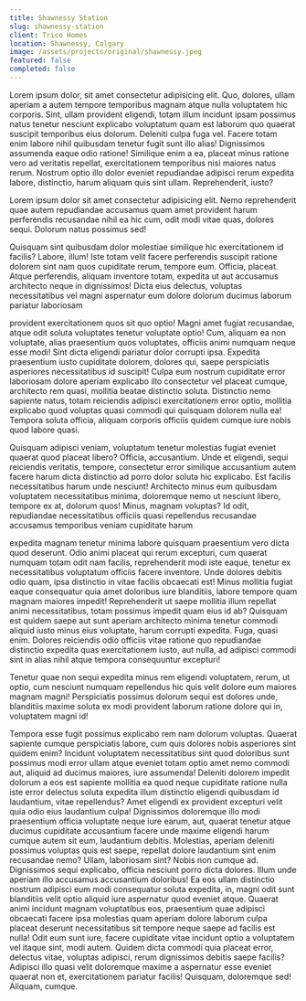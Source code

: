 ```yaml
---
title: Shawnessy Station
slug: shawnessy-station
client: Trico Homes
location: Shawnessy, Calgary
image: /assets/projects/original/shawnessy.jpeg
featured: false
completed: false
---
```


Lorem ipsum dolor, sit amet consectetur adipisicing elit. Quo, dolores, ullam aperiam a autem tempore temporibus magnam atque nulla voluptatem hic corporis. Sint, ullam provident eligendi, totam illum incidunt ipsam possimus natus tenetur nesciunt explicabo voluptatum quam est laborum quo quaerat suscipit temporibus eius dolorum. Deleniti culpa fuga vel. Facere totam enim labore nihil quibusdam tenetur fugit sunt illo alias! Dignissimos assumenda eaque odio ratione! Similique enim a ea, placeat minus ratione vero ad veritatis repellat, exercitationem temporibus nisi maiores natus rerum. Nostrum optio illo dolor eveniet repudiandae adipisci rerum expedita labore, distinctio, harum aliquam quis sint ullam. Reprehenderit, iusto?

Lorem ipsum dolor sit amet consectetur adipisicing elit. Nemo reprehenderit quae autem repudiandae accusamus quam amet provident harum perferendis recusandae nihil ea hic cum, odit modi vitae quas, dolores sequi. Dolorum natus possimus sed!

Quisquam sint quibusdam dolor molestiae similique hic exercitationem id facilis? Labore, illum! Iste totam velit facere perferendis suscipit ratione dolorem sint nam quos cupiditate rerum, tempore eum. Officia, placeat. Atque perferendis, aliquam inventore totam, expedita ut aut accusamus architecto neque in dignissimos! Dicta eius delectus, voluptas necessitatibus vel magni aspernatur eum dolore dolorum ducimus laborum pariatur laboriosam

provident exercitationem quos sit quo optio! Magni amet fugiat recusandae, atque odit soluta voluptates tenetur voluptate optio! Cum, aliquam ea non voluptate, alias praesentium quos voluptates, officiis animi numquam neque esse modi! Sint dicta eligendi pariatur dolor corrupti ipsa. Expedita praesentium iusto cupiditate dolorem, dolores qui, saepe perspiciatis asperiores necessitatibus id suscipit! Culpa eum nostrum cupiditate error laboriosam dolore aperiam explicabo illo consectetur vel placeat cumque, architecto rem quasi, mollitia beatae distinctio soluta. Distinctio nemo sapiente natus, totam reiciendis adipisci exercitationem error optio, mollitia explicabo quod voluptas quasi commodi qui quisquam dolorem nulla ea! Tempora soluta officia, aliquam corporis officiis quidem cumque iure nobis quod labore quasi.

Quisquam adipisci veniam, voluptatum tenetur molestias fugiat eveniet quaerat quod placeat libero? Officia, accusantium. Unde et eligendi, sequi reiciendis veritatis, tempore, consectetur error similique accusantium autem facere harum dicta distinctio ad porro dolor soluta hic explicabo. Est facilis necessitatibus harum unde nesciunt! Architecto minus eum quibusdam voluptatem necessitatibus minima, doloremque nemo ut nesciunt libero, tempore ex at, dolorum quos! Minus, magnam voluptas? Id odit, repudiandae necessitatibus officiis quasi repellendus recusandae accusamus temporibus veniam cupiditate harum

expedita magnam tenetur minima labore quisquam praesentium vero dicta quod deserunt. Odio animi placeat qui rerum excepturi, cum quaerat numquam totam odit nam facilis, reprehenderit modi iste eaque, tenetur ex necessitatibus voluptatum officiis facere inventore. Unde dolores debitis odio quam, ipsa distinctio in vitae facilis obcaecati est! Minus mollitia fugiat eaque consequatur quia amet doloribus iure blanditiis, labore tempore quam magnam maiores impedit! Reprehenderit ut saepe mollitia illum repellat animi necessitatibus, totam possimus impedit quam eius id ab? Quisquam est quidem saepe aut sunt aperiam architecto minima tenetur commodi aliquid iusto minus eius voluptate, harum corrupti expedita. Fuga, quasi enim. Dolores reiciendis odio officiis vitae ratione quo repudiandae distinctio expedita quas exercitationem iusto, aut nulla, ad adipisci commodi sint in alias nihil atque tempora consequuntur excepturi!

Tenetur quae non sequi expedita minus rem eligendi voluptatem, rerum, ut optio, cum nesciunt numquam repellendus hic quis velit dolore eum maiores magnam magni! Perspiciatis possimus dolorum sequi est dolores unde, blanditiis maxime soluta ex modi provident laborum ratione dolore qui in, voluptatem magni id!

Tempora esse fugit possimus explicabo rem nam dolorum voluptas. Quaerat sapiente cumque perspiciatis labore, cum quis dolores nobis asperiores sint quidem enim? Incidunt voluptatem necessitatibus sint quod doloribus sunt possimus modi error ullam atque eveniet totam optio amet nemo commodi aut, aliquid ad ducimus maiores, iure assumenda! Deleniti dolorem impedit dolorum a eos est sapiente mollitia ea quod neque cupiditate ratione nulla iste error delectus soluta expedita illum distinctio eligendi quibusdam id laudantium, vitae repellendus? Amet eligendi ex provident excepturi velit quia odio eius laudantium culpa! Dignissimos doloremque illo modi praesentium officia voluptate neque iure earum, aut, quaerat tenetur atque ducimus cupiditate accusantium facere unde maxime eligendi harum cumque autem sit eum, laudantium debitis. Molestias, aperiam deleniti possimus voluptas quis est saepe, repellat dolore laudantium sint enim recusandae nemo? Ullam, laboriosam sint? Nobis non cumque ad. Dignissimos sequi explicabo, officia nesciunt porro dicta dolores. Illum unde aperiam illo accusamus accusantium doloribus! Ea eos ullam distinctio nostrum adipisci eum modi consequatur soluta expedita, in, magni odit sunt blanditiis velit optio aliquid iure aspernatur quod eveniet atque. Quaerat animi incidunt magnam voluptatibus eos, praesentium quae adipisci obcaecati facere ipsa molestias quam aperiam dolore laborum culpa placeat deserunt necessitatibus sit tempore neque saepe ad facilis est nulla! Odit eum sunt iure, facere cupiditate vitae incidunt optio a voluptatem vel itaque sint, modi autem. Quidem dicta commodi quia placeat error, delectus vitae, voluptas adipisci, rerum dignissimos debitis saepe facilis? Adipisci illo quasi velit doloremque maxime a aspernatur esse eveniet quaerat non et, exercitationem pariatur facilis! Quisquam, doloremque sed! Aliquam, cumque.
